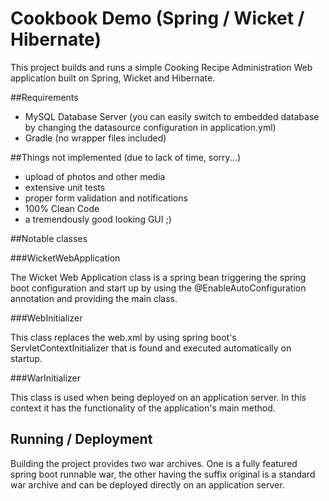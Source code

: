 Cookbook Demo (Spring / Wicket / Hibernate)
===========================================

This project builds and runs a simple Cooking Recipe Administration Web application built on Spring, Wicket and Hibernate.

##Requirements

* MySQL Database Server (you can easily switch to embedded database by changing the datasource configuration in application.yml)
* Gradle (no wrapper files included)

##Things not implemented (due to lack of time, sorry...)
* upload of photos and other media
* extensive unit tests
* proper form validation and notifications
* 100% Clean Code
* a tremendously good looking GUI ;)

##Notable classes

###WicketWebApplication

The Wicket Web Application class is a spring bean triggering the spring boot configuration and start up by using the @EnableAutoConfiguration annotation and providing the main class.

###WebInitializer

This class replaces the web.xml by using spring boot's ServletContextInitializer that is found and executed automatically on startup.

###WarInitializer

This class is used when being deployed on an application server. In this context it has the functionality of the application's main method. 

## Running / Deployment

Building the project provides two war archives. One is a fully featured spring boot runnable war, the other having the suffix original is a standard war archive and can be deployed directly on an application server.
